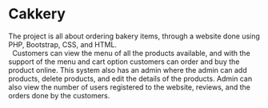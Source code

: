 # Cakkery

The project is all about ordering bakery items, through a website done using PHP, Bootstrap, CSS, and HTML.<br/> 
Customers can view the menu of all the products available, and with the support of the menu and cart option customers can order and buy the product online.
This system also has an admin where the admin can add products, delete products, and edit the details of the products. Admin can also view the number of users registered to the website, reviews, and the orders done by the customers.
